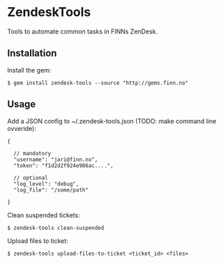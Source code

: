 # ZendeskTools

Tools to automate common tasks in FINNs ZenDesk.

## Installation

Install the gem:

    $ gem install zendesk-tools --source "http://gems.finn.no"

## Usage

Add a JSON config to ~/.zendesk-tools.json (TODO: make command line ovveride):

    {

      // mandatory
      "username": "jari@finn.no",
      "token": "f1d2d2f924e986ac....",

      // optional
      "log_level": "debug",
      "log_file": "/some/path"

    }

Clean suspended tickets:

    $ zendesk-tools clean-suspended

Upload files to ticket:

    $ zendesk-tools upload-files-to-ticket <ticket_id> <files>


